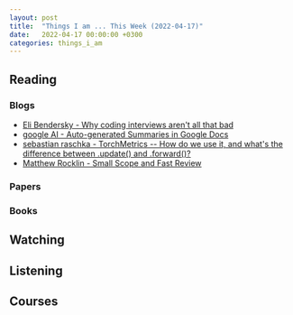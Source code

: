 ```yaml
---
layout: post
title:  "Things I am ... This Week (2022-04-17)"
date:   2022-04-17 00:00:00 +0300
categories: things_i_am
---
```


## Reading

### Blogs

- [Eli Bendersky - Why coding interviews aren't all that bad][eb1]
- [google AI -  Auto-generated Summaries in Google Docs][go1]
- [sebastian raschka - TorchMetrics -- How do we use it, and what's the difference between .update() and .forward()?][sr1]
- [Matthew Rocklin - Small Scope and Fast Review][mr1]



### Papers

### Books


## Watching

## Listening

## Courses

[eb1]:https://eli.thegreenplace.net/2022/why-coding-interviews-arent-all-that-bad/
[go1]:https://ai.googleblog.com/2022/03/auto-generated-summaries-in-google-docs.html
[sr1]:https://sebastianraschka.com/blog/2022/torchmetrics.html
[mr1]:http://matthewrocklin.com/blog/work/2022/03/26/fast-review
